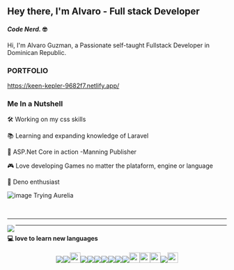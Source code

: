## Hey there, I'm Alvaro - Full stack Developer
####  _Code Nerd._ 🤓

Hi, I'm Alvaro Guzman, a Passionate self-taught Fullstack Developer in Dominican Republic.

### PORTFOLIO
https://keen-kepler-9682f7.netlify.app/

### Me In a Nutshell
  🛠️ Working on my css skills
  
  📚 Learning and expanding knowledge of Laravel
  
  🔖 ASP.Net Core in action -Manning Publisher
  
  🎮 Love developing Games no matter the plataform, engine or language
  
  🦕 Deno enthusiast 
  
  ![image](https://user-images.githubusercontent.com/53130414/110413869-0b9fb400-8065-11eb-9115-d038926ae6d9.png) Trying Aurelia

  
<br/>

---

<img src="https://github-readme-stats.vercel.app/api?username=aag2807&show_icons=true&theme=tokyonight" align="left"/>

***
#### 💻 love to learn new languages
  
<div align="center">
<img src="https://img.icons8.com/color/24/000000/javascript.png"/><img src="https://img.icons8.com/color/24/000000/vue-js.png"/><img src="https://raw.githubusercontent.com/sveltejs/svelte/29052aba7d0b78316d3a52aef1d7ddd54fe6ca84/site/static/images/svelte-android-chrome-512.png"  width="24" height="24"/><img src="https://img.icons8.com/color/24/000000/angularjs.png"/><img src="https://img.icons8.com/color/24/000000/react-native.png"/><img src="https://img.icons8.com/color/24/000000/golang.png"/><img src="https://img.icons8.com/color/24/000000/c-plus-plus-logo.png"/><img src="https://img.icons8.com/color/24/000000/c-sharp-logo.png"/><img src="https://img.icons8.com/office/20/000000/ruby-programming-language.png"/><img src="https://img.icons8.com/dusk/24/000000/python.png"/><img src="https://upload.wikimedia.org/wikipedia/commons/thumb/1/1b/Svelte_Logo.svg/1200px-Svelte_Logo.svg.png" width="24" height="24"/><img src="https://raw.githubusercontent.com/webpack/media/master/logo/icon-square-big.png"  height="24" width="24"/><img src="https://cdn.freebiesupply.com/logos/large/2x/rust-logo-png-transparent.png" width="24" height="24" /><img src="https://img.icons8.com/color/24/000000/haskell.png"/><img src="https://upload.wikimedia.org/wikipedia/commons/thumb/8/84/Deno.svg/1200px-Deno.svg.png" width="24" height="24"/>
</div>

